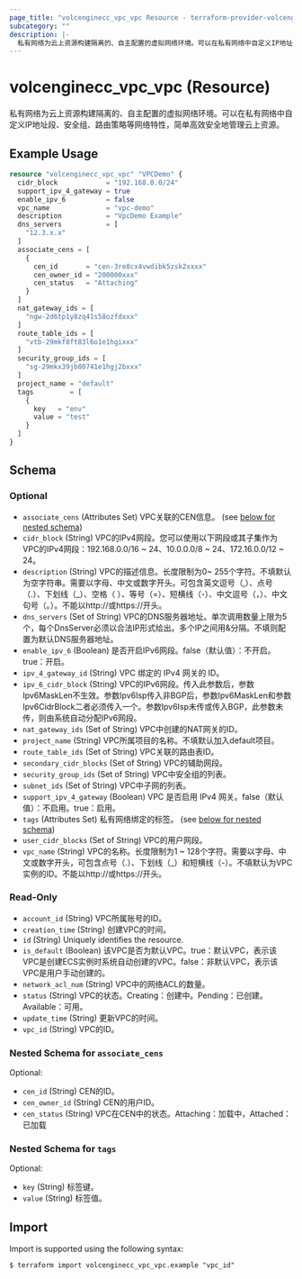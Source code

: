 ```yaml
---
page_title: "volcenginecc_vpc_vpc Resource - terraform-provider-volcenginecc"
subcategory: ""
description: |-
  私有网络为云上资源构建隔离的、自主配置的虚拟网络环境。可以在私有网络中自定义IP地址段、安全组、路由策略等网络特性，简单高效安全地管理云上资源。
---
```


# volcenginecc_vpc_vpc (Resource)

私有网络为云上资源构建隔离的、自主配置的虚拟网络环境。可以在私有网络中自定义IP地址段、安全组、路由策略等网络特性，简单高效安全地管理云上资源。

## Example Usage

```terraform
resource "volcenginecc_vpc_vpc" "VPCDemo" {
  cidr_block            = "192.168.0.0/24"
  support_ipv_4_gateway = true
  enable_ipv_6          = false
  vpc_name              = "vpc-demo"
  description           = "VpcDemo Example"
  dns_servers           = [
    "12.3.x.x"
  ]
  associate_cens = [
    {
      cen_id       = "cen-3re8cx4vwdibk5zsk2xxxx"
      cen_owner_id = "200000xxx"
      cen_status   = "Attaching"
    }
  ]
  nat_gateway_ids = [
    "ngw-2d6tp1y8zq41s58ozfdxxx"
  ]
  route_table_ids = [
    "vtb-29mkf8ft83l6o1e1hgixxx"
  ]
  security_group_ids = [
    "sg-29mkx39jb80741e1hgj2bxxx"
  ]
  project_name = "default"
  tags         = [
    {
      key   = "env"
      value = "test"
    }
  ]
}
```

<!-- schema generated by tfplugindocs -->
## Schema

### Optional

- `associate_cens` (Attributes Set) VPC关联的CEN信息。 (see [below for nested schema](#nestedatt--associate_cens))
- `cidr_block` (String) VPC的IPv4网段。您可以使用以下网段或其子集作为VPC的IPv4网段：192.168.0.0/16 ~ 24、10.0.0.0/8 ~ 24、172.16.0.0/12 ~ 24。
- `description` (String) VPC的描述信息。长度限制为0~ 255个字符。不填默认为空字符串。需要以字母、中文或数字开头。可包含英文逗号（,）、点号（.）、下划线（_）、空格（ ）、等号（=）、短横线（-）、中文逗号（，）、中文句号（。）。不能以http://或https://开头。
- `dns_servers` (Set of String) VPC的DNS服务器地址。单次调用数量上限为5个，每个DnsServer必须以合法IP形式给出。多个IP之间用&分隔。不填则配置为默认DNS服务器地址。
- `enable_ipv_6` (Boolean) 是否开启IPv6网段。false（默认值）：不开启。true：开启。
- `ipv_4_gateway_id` (String) VPC 绑定的 IPv4 网关的 ID。
- `ipv_6_cidr_block` (String) VPC的IPv6网段。传入此参数后，参数Ipv6MaskLen不生效。参数Ipv6Isp传入非BGP后，参数Ipv6MaskLen和参数Ipv6CidrBlock二者必须传入一个。参数Ipv6Isp未传或传入BGP，此参数未传，则由系统自动分配IPv6网段。
- `nat_gateway_ids` (Set of String) VPC中创建的NAT网关的ID。
- `project_name` (String) VPC所属项目的名称。不填默认加入default项目。
- `route_table_ids` (Set of String) VPC关联的路由表ID。
- `secondary_cidr_blocks` (Set of String) VPC的辅助网段。
- `security_group_ids` (Set of String) VPC中安全组的列表。
- `subnet_ids` (Set of String) VPC中子网的列表。
- `support_ipv_4_gateway` (Boolean) VPC 是否启用 IPv4 网关。false（默认值）：不启用。true：启用。
- `tags` (Attributes Set) 私有网络绑定的标签。 (see [below for nested schema](#nestedatt--tags))
- `user_cidr_blocks` (Set of String) VPC的用户网段。
- `vpc_name` (String) VPC的名称。长度限制为1 ~ 128个字符。需要以字母、中文或数字开头，可包含点号（.）、下划线（_）和短横线（-）。不填默认为VPC实例的ID。不能以http://或https://开头。

### Read-Only

- `account_id` (String) VPC所属账号的ID。
- `creation_time` (String) 创建VPC的时间。
- `id` (String) Uniquely identifies the resource.
- `is_default` (Boolean) 该VPC是否为默认VPC。true：默认VPC，表示该VPC是创建ECS实例时系统自动创建的VPC。false：非默认VPC，表示该VPC是用户手动创建的。
- `network_acl_num` (String) VPC中的网络ACL的数量。
- `status` (String) VPC的状态。Creating：创建中。Pending：已创建。Available：可用。
- `update_time` (String) 更新VPC的时间。
- `vpc_id` (String) VPC的ID。

<a id="nestedatt--associate_cens"></a>
### Nested Schema for `associate_cens`

Optional:

- `cen_id` (String) CEN的ID。
- `cen_owner_id` (String) CEN的用户ID。
- `cen_status` (String) VPC在CEN中的状态。Attaching：加载中，Attached：已加载


<a id="nestedatt--tags"></a>
### Nested Schema for `tags`

Optional:

- `key` (String) 标签键。
- `value` (String) 标签值。

## Import

Import is supported using the following syntax:

```shell
$ terraform import volcenginecc_vpc_vpc.example "vpc_id"
```